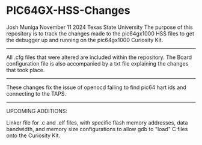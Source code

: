 # PIC64GX-HSS-Changes

Josh Muniga
November 11 2024
Texas State University 
The purpose of this repository is to track the changes made 
to the pic64gx1000 HSS files to get the debugger up and running on the 
pic64gx1000 Curiosity Kit.

-----------------------------------------------------------------------

All .cfg files that were altered are included within the repository. The Board 
configuration file is also accompanied by a txt file explaining the changes that took place.

----------------------------------------------------------------------------------------------

These changes fix the issue of openocd failing to find pic64 hart ids and connecting
to the TAPS. 


---------------------------------------------------------------------------------------
UPCOMING ADDITIONS:

Linker file for .c and .elf files, with specific flash memory addresses, data bandwidth, and
memory size configurations to allow gdb to "load" C files onto the Curiosity Kit.

 

